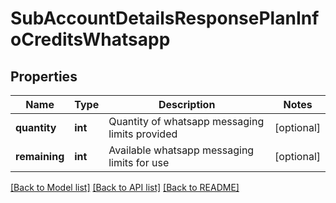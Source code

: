 # SubAccountDetailsResponsePlanInfoCreditsWhatsapp

## Properties
Name | Type | Description | Notes
------------ | ------------- | ------------- | -------------
**quantity** | **int** | Quantity of whatsapp messaging limits provided | [optional] 
**remaining** | **int** | Available whatsapp messaging limits for use | [optional] 

[[Back to Model list]](../README.md#documentation-for-models) [[Back to API list]](../README.md#documentation-for-api-endpoints) [[Back to README]](../README.md)


